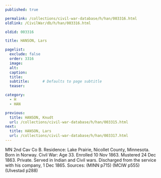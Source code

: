```yaml
---
published: true

permalink: /collections/civil-war-database/h/han/003316.html
oldlink: /CivilWar/db/h/han/003316.html

oldid: 003316

title: HANSON, Lars

pagelist:
  exclude: false
  order: 3316
  image: 
  alt:
  caption:
  title:
  subtitle:      # Defaults to page subtitle
  teaser:

category: 
  - H 
  - HAN

previous:
  title: HANSON, Knudt
  url: /collections/civil-war-database/h/han/003315.html  
next:
  title: HANSON, Lars
  url: /collections/civil-war-database/h/han/003317.html   
---
```

MN 2nd Cav Co B. Residence: Lake Prairie, Nicollet County, Minnesota. Born in Norway. Civil War: Age 33. Enrolled 10 Nov 1863. Mustered 24 Dec 1863. Private. Served in Indian and Civil wars. Discharged from the service with his company, 1 Dec 1865. Sources: (MINN p715) (MCIW p555) (Ulvestad p288)